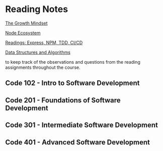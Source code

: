# Reading Notes

[The Growth Mindset](./readme2.md)

[Node Ecosystem](./README3Node.md)

[Readings: Express, NPM, TDD, CI/CD](./READMEEXP.md)

[Data Structures and Algorithms](./README5.md)


to keep track of the observations and questions from the reading assignments throughout the course.


## Code 102 - Intro to Software Development


## Code 201 - Foundations of Software Development


## Code 301 - Intermediate Software Development


## Code 401 - Advanced Software Development
